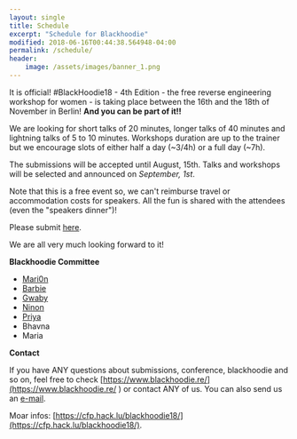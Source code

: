 ```yaml
---
layout: single
title: Schedule
excerpt: "Schedule for Blackhoodie"
modified: 2018-06-16T00:44:38.564948-04:00
permalink: /schedule/
header:
    image: /assets/images/banner_1.png
---
```


It is official! \#BlackHoodie18 - 4th Edition - the free reverse engineering workshop for women - is taking place between the 16th and the 18th of November in Berlin! __And you can be part of it!!__

We are looking for short talks of 20 minutes, longer talks of 40 minutes and lightning talks of 5 to 10 minutes. Workshops duration  are up to the trainer but we encourage slots of either half a day (~3/4h) or a full day (~7h).

The submissions will be accepted until August, 15th. Talks and workshops will be selected and announced on _September, 1st_.

Note that this is a free event so, we can't reimburse travel or accommodation costs for speakers. All the fun is shared with the attendees (even the "speakers dinner")!

Please submit [here](https://cfp.hack.lu/blackhoodie18/submit/).

We are all very much looking forward to it!

**Blackhoodie Committee**

* [Mari0n](https://twitter.com/pinkflawd)
* [Barbie](https://twitter.com/barbieauglend)
* [Gwaby](https://twitter.com/pwissenlit)
* [Ninon](https://twitter.com/__noutoff__)
* [Priya](https://twitter.com/priyachalakkal)
* Bhavna
* Maria 

**Contact**

If you have ANY questions about submissions, conference, blackhoodie and so on, feel free to check [https://www.blackhoodie.re/](https://www.blackhoodie.re/ ) or contact ANY of us. You can also send us an [e-mail](mailto:cfp@blackhoodie.re).

Moar infos: [https://cfp.hack.lu/blackhoodie18/](https://cfp.hack.lu/blackhoodie18/).
